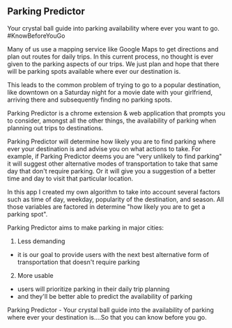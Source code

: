 ## Parking Predictor

Your crystal ball guide into parking availability where ever you want to go. #KnowBeforeYouGo

Many of us use a mapping service like Google Maps to get directions and plan out routes for daily trips. In this current process, no thought is ever given to the parking aspects of our trips. We just plan and hope that there will be parking spots available where ever our destination is.

This leads to the common problem of trying to go to a popular destination, like downtown on a Saturday night for a movie date with your girlfriend, arriving there and subsequently finding no parking spots.

Parking Predictor is a  chrome extension & web application that prompts you to consider, amongst all the other things, the availability of parking when planning out trips to destinations.

Parking Predictor will determine how likely you are to find parking where ever your destination is and advise you on what actions to take. For example, if Parking Predictor deems you are "very unlikely to find parking" it will suggest other alternative modes of transportation to  take that same day that don't require parking. Or it will give you a suggestion of a better time and day to visit that particular location.

In this app I created my own algorithm to take into account several factors such as time of day, weekday, popularity of the destination, and season. All those variables are factored in determine "how likely you are to get a parking spot".

Parking Predictor aims to make parking in major cities:

1. Less demanding
  - it is our goal to provide users with the next best alternative form of transportation that doesn't require parking

2. More usable
 - users will prioritize parking in their daily trip planning
 - and they'll be better able to predict the availability of parking

Parking Predictor - Your crystal ball guide into the availability of parking where ever your destination is....So that you can know before you go.
